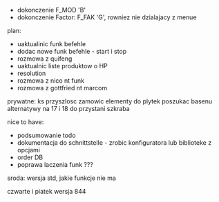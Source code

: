 - dokonczenie F_MOD 'B'
- dokonczenie Factor: F_FAK 'G', rowniez nie dzialajacy z menue

plan:
- uaktualinic funk befehle
- dodac nowe funk befehle - start i stop
- rozmowa z quifeng
- uaktualnic liste produktow o HP
- resolution
- rozmowa z nico nt funk
- rozmowa z gottfried nt marcom


prywatne:
ks przyszlosc
zamowic elementy do plytek
poszukac basenu alternatywy
na 17 i 18 do przystani szkraba

nice to have:
- podsumowanie todo
- dokumentacja do schnittstelle - zrobic konfiguratora lub biblioteke z opcjami
- order DB
- poprawa laczenia funk ???



sroda:
wersja std, jakie funkcje nie ma

czwarte i piatek wersja 844
